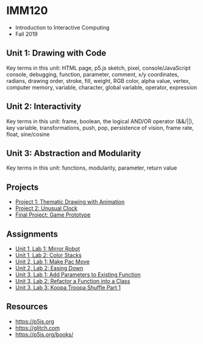 # IMM120
- Introduction to Interactive Computing
- Fall 2019

## Unit 1: Drawing with Code
Key terms in this unit: HTML page, p5.js sketch, pixel, console/JavaScript console, debugging, function, parameter, comment, x/y coordinates, radians, drawing order, stroke, fill, weight, RGB color, alpha value, vertex, computer memory, variable, character, global variable, operator, expression

## Unit 2: Interactivity
Key terms in this unit: frame, boolean, the logical AND/OR operator (&&/||), key variable, transformations, push, pop, persistence of vision, frame rate, float, sine/cosine

## Unit 3: Abstraction and Modularity
Key terms in this unit: functions, modularity, parameter, return value

## Projects
- [Project 1: Thematic Drawing with Animation]()
- [Project 2: Unusual Clock]()
- [Final Project: Game Prototype]()

## Assignments
- [Unit 1, Lab 1: Mirror Robot]()
- [Unit 1, Lab 2: Color Stacks]()
- [Unit 2, Lab 1: Make Pac Move]()
- [Unit 2, Lab 2: Easing Down]()
- [Unit 3, Lab 1: Add Parameters to Existing Function]()
- [Unit 3, Lab 2: Refactor a Function into a Class]()
- [Unit 3, Lab 3: Koopa Troopa Shuffle Part 1]()

## Resources
- https://p5js.org
- https://glitch.com
- https://p5js.org/books/
